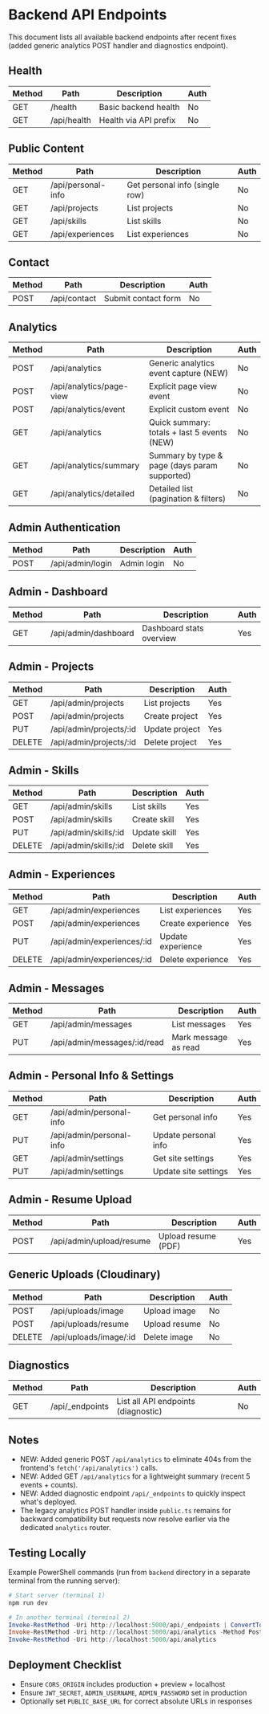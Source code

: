# Backend API Endpoints

This document lists all available backend endpoints after recent fixes (added generic analytics POST handler and diagnostics endpoint).

## Health
| Method | Path        | Description                | Auth |
|--------|-------------|----------------------------|------|
| GET    | /health     | Basic backend health       | No   |
| GET    | /api/health | Health via API prefix      | No   |

## Public Content
| Method | Path                | Description                     | Auth |
|--------|---------------------|---------------------------------|------|
| GET    | /api/personal-info  | Get personal info (single row)  | No   |
| GET    | /api/projects       | List projects                   | No   |
| GET    | /api/skills         | List skills                     | No   |
| GET    | /api/experiences    | List experiences                | No   |

## Contact
| Method | Path         | Description              | Auth |
|--------|--------------|--------------------------|------|
| POST   | /api/contact | Submit contact form      | No   |

## Analytics
| Method | Path                        | Description                                      | Auth |
|--------|-----------------------------|--------------------------------------------------|------|
| POST   | /api/analytics              | Generic analytics event capture (NEW)            | No   |
| POST   | /api/analytics/page-view    | Explicit page view event                         | No   |
| POST   | /api/analytics/event        | Explicit custom event                            | No   |
| GET    | /api/analytics              | Quick summary: totals + last 5 events (NEW)      | No   |
| GET    | /api/analytics/summary      | Summary by type & page (days param supported)    | No   |
| GET    | /api/analytics/detailed     | Detailed list (pagination & filters)             | No   |

## Admin Authentication
| Method | Path                | Description        | Auth |
|--------|---------------------|--------------------|------|
| POST   | /api/admin/login    | Admin login        | No   |

## Admin - Dashboard
| Method | Path                 | Description             | Auth |
|--------|----------------------|-------------------------|------|
| GET    | /api/admin/dashboard | Dashboard stats overview| Yes  |

## Admin - Projects
| Method | Path                        | Description        | Auth |
|--------|-----------------------------|--------------------|------|
| GET    | /api/admin/projects         | List projects      | Yes  |
| POST   | /api/admin/projects         | Create project     | Yes  |
| PUT    | /api/admin/projects/:id     | Update project     | Yes  |
| DELETE | /api/admin/projects/:id     | Delete project     | Yes  |

## Admin - Skills
| Method | Path                     | Description        | Auth |
|--------|--------------------------|--------------------|------|
| GET    | /api/admin/skills        | List skills        | Yes  |
| POST   | /api/admin/skills        | Create skill       | Yes  |
| PUT    | /api/admin/skills/:id    | Update skill       | Yes  |
| DELETE | /api/admin/skills/:id    | Delete skill       | Yes  |

## Admin - Experiences
| Method | Path                           | Description         | Auth |
|--------|--------------------------------|---------------------|------|
| GET    | /api/admin/experiences         | List experiences    | Yes  |
| POST   | /api/admin/experiences         | Create experience   | Yes  |
| PUT    | /api/admin/experiences/:id     | Update experience   | Yes  |
| DELETE | /api/admin/experiences/:id     | Delete experience   | Yes  |

## Admin - Messages
| Method | Path                              | Description             | Auth |
|--------|-----------------------------------|-------------------------|------|
| GET    | /api/admin/messages               | List messages           | Yes  |
| PUT    | /api/admin/messages/:id/read      | Mark message as read    | Yes  |

## Admin - Personal Info & Settings
| Method | Path                           | Description              | Auth |
|--------|--------------------------------|--------------------------|------|
| GET    | /api/admin/personal-info       | Get personal info        | Yes  |
| PUT    | /api/admin/personal-info       | Update personal info     | Yes  |
| GET    | /api/admin/settings            | Get site settings        | Yes  |
| PUT    | /api/admin/settings            | Update site settings     | Yes  |

## Admin - Resume Upload
| Method | Path                          | Description           | Auth |
|--------|-------------------------------|-----------------------|------|
| POST   | /api/admin/upload/resume      | Upload resume (PDF)   | Yes  |

## Generic Uploads (Cloudinary)
| Method | Path                     | Description        | Auth |
|--------|--------------------------|--------------------|------|
| POST   | /api/uploads/image       | Upload image       | No   |
| POST   | /api/uploads/resume      | Upload resume      | No   |
| DELETE | /api/uploads/image/:id   | Delete image       | No   |

## Diagnostics
| Method | Path             | Description                         | Auth |
|--------|------------------|-------------------------------------|------|
| GET    | /api/_endpoints  | List all API endpoints (diagnostic) | No   |

## Notes
- NEW: Added generic POST `/api/analytics` to eliminate 404s from the frontend's `fetch('/api/analytics')` calls.
- NEW: Added GET `/api/analytics` for a lightweight summary (recent 5 events + counts).
- NEW: Added diagnostic endpoint `/api/_endpoints` to quickly inspect what's deployed.
- The legacy analytics POST handler inside `public.ts` remains for backward compatibility but requests now resolve earlier via the dedicated `analytics` router.

## Testing Locally
Example PowerShell commands (run from `backend` directory in a separate terminal from the running server):
```powershell
# Start server (terminal 1)
npm run dev

# In another terminal (terminal 2)
Invoke-RestMethod -Uri http://localhost:5000/api/_endpoints | ConvertTo-Json -Depth 4
Invoke-RestMethod -Uri http://localhost:5000/api/analytics -Method Post -Body (@{ event_type='diagnostic'; page='/'; } | ConvertTo-Json) -ContentType 'application/json'
Invoke-RestMethod -Uri http://localhost:5000/api/analytics
```

## Deployment Checklist
- Ensure `CORS_ORIGIN` includes production + preview + localhost
- Ensure `JWT_SECRET`, `ADMIN_USERNAME`, `ADMIN_PASSWORD` set in production
- Optionally set `PUBLIC_BASE_URL` for correct absolute URLs in responses
